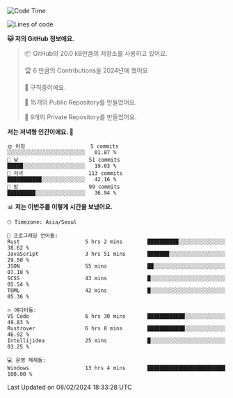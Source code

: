  <!--START_SECTION:waka-->
![Code Time](http://img.shields.io/badge/Code%20Time-371%20hrs%2034%20mins-blue)

![Lines of code](https://img.shields.io/badge/%EC%A0%80%EB%8A%94%20%EC%97%AC%ED%83%9C%EA%B9%8C%EC%A7%80%20-178.2%20thousand%20%EC%A4%84%EC%9D%98%20%EC%BD%94%EB%93%9C%EB%A5%BC%20%EC%9E%91%EC%84%B1%ED%96%88%EC%96%B4%EC%9A%94.-blue)

**🐱 저의 GitHub 정보에요.** 

> 📦 GitHub의 20.0 kB만큼의 저장소를 사용하고 있어요. 
 > 
> 🏆 6 만큼의 Contributions을 2024년에 했어요
 > 
> 💼 구직중이에요.
 > 
> 📜 15개의 Public Repository를 만들었어요. 
 > 
> 🔑 9개의 Private Repository를 만들었어요. 
 > 
**저는 저녁형 인간이에요. 🦉** 

```text
🌞 아침                     5 commits           ░░░░░░░░░░░░░░░░░░░░░░░░░   01.87 % 
🌆 낮　                     51 commits          █████░░░░░░░░░░░░░░░░░░░░   19.03 % 
🌃 저녁                     113 commits         ███████████░░░░░░░░░░░░░░   42.16 % 
🌙 밤　                     99 commits          █████████░░░░░░░░░░░░░░░░   36.94 % 
```


📊 **저는 이번주를 이렇게 시간을 보냈어요.** 

```text
🕑︎ Timezone: Asia/Seoul

💬 프로그래밍 언어들: 
Rust                     5 hrs 2 mins        ██████████░░░░░░░░░░░░░░░   38.62 % 
JavaScript               3 hrs 51 mins       ███████░░░░░░░░░░░░░░░░░░   29.50 % 
JSON                     55 mins             ██░░░░░░░░░░░░░░░░░░░░░░░   07.10 % 
SCSS                     43 mins             █░░░░░░░░░░░░░░░░░░░░░░░░   05.54 % 
TOML                     42 mins             █░░░░░░░░░░░░░░░░░░░░░░░░   05.36 % 

🔥 에디터들: 
VS Code                  6 hrs 30 mins       ████████████░░░░░░░░░░░░░   49.83 % 
Rustrover                6 hrs 8 mins        ████████████░░░░░░░░░░░░░   46.92 % 
Intellijidea             25 mins             █░░░░░░░░░░░░░░░░░░░░░░░░   03.25 % 

💻 운영 체제들: 
Windows                  13 hrs 4 mins       █████████████████████████   100.00 % 
```


 Last Updated on 08/02/2024 18:33:28 UTC
<!--END_SECTION:waka-->
